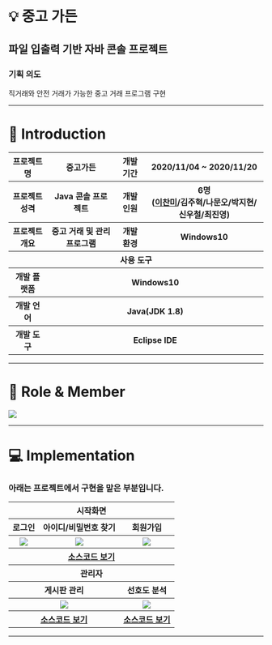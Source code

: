 # :bulb: 중고 가든
## 파일 입출력 기반 자바 콘솔 프로젝트
### 기획 의도
직거래와 안전 거래가 가능한 중고 거래 프로그램 구현


***

# 👋</g-emoji> Introduction</h3>
<table align="center">
    <tr>
        <th>프로젝트 명</th>
        <th>중고가든</th>
        <th>개발 기간</th>
        <th>2020/11/04 ~ 2020/11/20</th>
    </tr>
    <tr>
        <th>프로젝트 성격</th>
        <th>Java 콘솔 프로젝트</th>
        <th>개발 인원</th>
        <th>6명<br>
          (<a href="https://github.com/iamleechanmi">이찬미</a>/</a>김주혁</a>/</a>나문오</a>/</a>박지현</a>/</a>신우철</a>/</a>최진영</a>)
      </th>
    </tr>
      <tr>
        <th>프로젝트 개요</th>
        <th>중고 거래 및 관리 프로그램</th>
        <th>개발 환경</th>
        <th>Windows10</th>
    </tr>
    <tr>
        <th colspan="6">사용 도구</th>
    </tr>  
    <tr>
        <th>개발 플랫폼</th>
        <th colspan="5">Windows10</th>
    </tr>
    <tr>
        <th>개발 언어</th>
        <th colspan="5">Java(JDK 1.8)</th>
    </tr>
    <tr>
        <th>개발 도구</th>
        <th colspan="5">Eclipse IDE</th>
    </tr>
</table>

***
# 📑 Role & Member
<img src="https://user-images.githubusercontent.com/77385338/104583194-32b0b980-56a4-11eb-911d-a554136c8a95.JPG">

***
# :computer: Implementation
### 아래는 프로젝트에서 구현을 맡은 부분입니다.
<table>
  <tr>
    <th colspan="3">시작화면</th>
  </tr>
  <tr>
    <th>로그인</th>
    <th>아이디/비밀번호 찾기</th>
    <th>회원가입</th>
  </tr>
  <tr>
    <th><img src="https://user-images.githubusercontent.com/77385338/104583232-3d6b4e80-56a4-11eb-9496-c21f11b67c4f.gif"></th>
    <th><img src="https://user-images.githubusercontent.com/77385338/104583293-4eb45b00-56a4-11eb-835d-13c2d9b4ed62.gif"></th>
    <th><img src="https://user-images.githubusercontent.com/77385338/104583314-57a52c80-56a4-11eb-84c2-9d533c604f9d.gif"></th>
  </tr>
  <tr>
    <th colspan="3"><a href="https://github.com/iamleechanmi/usedGardenTeamProject/tree/master/%5B06%5D%EC%86%8C%EC%8A%A4%EC%BD%94%EB%93%9C/com.garden.used.login">소스코드 보기</a></th>
  </tr>
  <tr>
    <th colspan="3">관리자</th>
  </tr>
  <tr>
    <th colspan="2">게시판 관리</th>
    <th>선호도 분석</th>
  </tr>
  <tr>
    <th colspan="2"><img src="https://user-images.githubusercontent.com/77385338/104583357-6095fe00-56a4-11eb-8e4d-c5eb0b5052a9.gif"></th>
    <th><img src="https://user-images.githubusercontent.com/77385338/104583395-6a1f6600-56a4-11eb-9166-21cfe9fa6e37.gif"></th>
  </tr>
  <tr>
    <th colspan="2"><a href="https://github.com/iamleechanmi/usedGardenTeamProject/blob/master/%5B06%5D%EC%86%8C%EC%8A%A4%EC%BD%94%EB%93%9C/com.garden.used.admin.site/Post.java">소스코드 보기</a></th>
    <th><a href="https://github.com/iamleechanmi/usedGardenTeamProject/blob/master/%5B06%5D%EC%86%8C%EC%8A%A4%EC%BD%94%EB%93%9C/com.garden.used.admin.preference/Preference.java">소스코드 보기</a></th>
  </tr>
</table>

***
